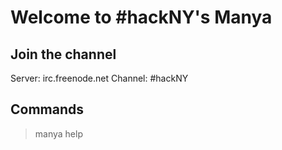 # Welcome to #hackNY's Manya

## Join the channel
Server: irc.freenode.net
Channel: #hackNY

## Commands
> manya help
